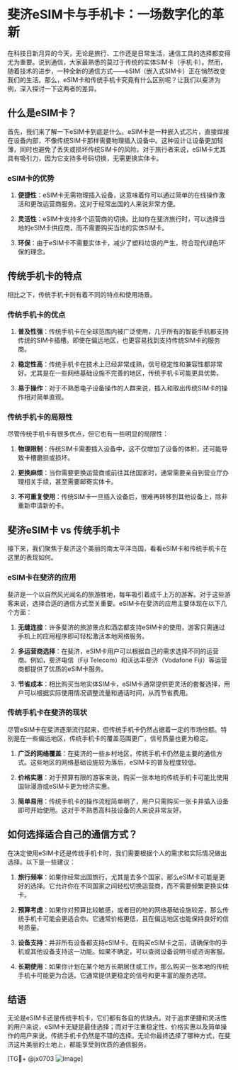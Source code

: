 # 斐济eSIM卡与手机卡：一场数字化的革新

在科技日新月异的今天，无论是旅行、工作还是日常生活，通信工具的选择都变得尤为重要。说到通信，大家最熟悉的莫过于传统的实体SIM卡（手机卡）。然而，随着技术的进步，一种全新的通信方式——eSIM（嵌入式SIM卡）正在悄然改变我们的生活。那么，eSIM卡和传统手机卡究竟有什么区别呢？让我们以斐济为例，深入探讨一下这两者的差异。

## 什么是eSIM卡？

首先，我们来了解一下eSIM卡到底是什么。eSIM卡是一种嵌入式芯片，直接焊接在设备内部，不像传统SIM卡那样需要物理插入设备中。这种设计让设备更加轻薄，同时也避免了丢失或损坏传统SIM卡的风险。对于旅行者来说，eSIM卡尤其具有吸引力，因为它支持多号码切换，无需更换实体卡。

### eSIM卡的优势

1. **便捷性**：eSIM卡无需物理插入设备，这意味着你可以通过简单的在线操作激活和更改运营商服务。这对于经常出国的人来说非常方便。
   
2. **灵活性**：eSIM卡支持多个运营商的切换。比如你在斐济旅行时，可以选择当地的eSIM卡供应商，而不需要购买当地的实体SIM卡。

3. **环保**：由于eSIM卡不需要实体卡，减少了塑料垃圾的产生，符合现代绿色环保的理念。

## 传统手机卡的特点

相比之下，传统手机卡则有着不同的特点和使用场景。

### 传统手机卡的优点

1. **普及性强**：传统手机卡在全球范围内被广泛使用，几乎所有的智能手机都支持传统的SIM卡插槽。即使在偏远地区，也更容易找到支持传统SIM卡的服务商。

2. **稳定性高**：传统手机卡在技术上已经非常成熟，信号稳定性和兼容性都非常好。尤其是在一些网络基础设施不完善的地区，传统手机卡可能更具优势。

3. **易于操作**：对于不熟悉电子设备操作的人群来说，插入和取出传统SIM卡的操作相对简单直观。

### 传统手机卡的局限性

尽管传统手机卡有很多优点，但它也有一些明显的局限性：

1. **物理限制**：传统SIM卡需要插入设备中，这不仅增加了设备的体积，还可能导致卡槽磨损或损坏。

2. **更换麻烦**：当你需要更换运营商或前往其他国家时，通常需要亲自到营业厅办理相关手续，甚至需要邮寄实体卡。

3. **不可重复使用**：传统SIM卡一旦插入设备后，很难再转移到其他设备上，除非重新申请新的卡。

## 斐济eSIM卡 vs 传统手机卡

接下来，我们聚焦于斐济这个美丽的南太平洋岛国，看看eSIM卡和传统手机卡在这里的表现如何。

### eSIM卡在斐济的应用

斐济是一个以自然风光闻名的旅游胜地，每年吸引着成千上万的游客。对于这些游客来说，选择合适的通信方式至关重要。eSIM卡在斐济的应用主要体现在以下几个方面：

1. **无缝连接**：许多斐济的旅游景点和酒店都支持eSIM卡的使用，游客只需通过手机上的应用程序即可轻松激活本地网络服务。

2. **多运营商选择**：在斐济，eSIM卡用户可以根据自己的需求选择不同的运营商。例如，斐济电信（Fiji Telecom）和沃达丰斐济（Vodafone Fiji）等运营商都提供了优质的eSIM卡服务。

3. **节省成本**：相比购买当地实体SIM卡，eSIM卡通常提供更灵活的套餐选择，用户可以根据实际使用情况调整流量和通话时间，从而节省费用。

### 传统手机卡在斐济的现状

尽管eSIM卡在斐济逐渐流行起来，但传统手机卡仍然占据着一定的市场份额。特别是在一些偏远地区，传统手机卡的覆盖范围更广，信号质量也更为稳定。

1. **广泛的网络覆盖**：在斐济的一些乡村地区，传统手机卡仍然是主要的通信方式。这些地区的网络基础设施较为落后，eSIM卡的普及程度较低。

2. **价格实惠**：对于预算有限的游客来说，购买一张本地的传统手机卡可能比使用国际漫游或eSIM卡更为经济实惠。

3. **简单易用**：传统手机卡的操作流程简单明了，用户只需购买一张卡并插入设备即可开始使用。这对于不熟悉高科技设备的人来说非常友好。

## 如何选择适合自己的通信方式？

在决定使用eSIM卡还是传统手机卡时，我们需要根据个人的需求和实际情况做出选择。以下是一些建议：

1. **旅行频率**：如果你经常出国旅行，尤其是去多个国家，那么eSIM卡可能是更好的选择。它允许你在不同国家之间轻松切换运营商，而不需要频繁更换实体卡。

2. **预算考虑**：如果你对预算比较敏感，或者目的地的网络基础设施较差，那么传统手机卡可能会更适合你。它通常价格更低，且在偏远地区也能保持良好的信号质量。

3. **设备支持**：并非所有设备都支持eSIM卡。在购买eSIM卡之前，请确保你的手机或其他设备支持这一功能。如果不确定，可以查阅设备说明书或咨询客服。

4. **长期使用**：如果你计划在某个地方长期居住或工作，那么购买一张本地的传统手机卡可能更为合适。它通常提供更稳定的信号和更丰富的服务选项。

## 结语

无论是eSIM卡还是传统手机卡，它们都有各自的优缺点。对于追求便捷和灵活性的用户来说，eSIM卡无疑是最佳选择；而对于注重稳定性、价格实惠以及简单操作的用户来说，传统手机卡仍然是不错的选择。无论你最终选择了哪种方式，在斐济这片美丽的土地上，都能享受到优质的通信服务。

[TG💪+ @jx0703 ![Image](https://github.com/user-attachments/assets/dbca1d08-cadb-493c-b0ec-ad6f7a83f270)]